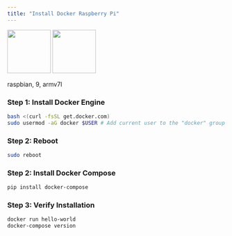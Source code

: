 ```yaml
---
title: "Install Docker Raspberry Pi"
---
```


<img src="/images/docker.png" height="100">
<img src="/images/raspberry-pi.png" height="100">

<span class="w3-tag w3-green">raspbian, 9, armv7l</span> 

### Step 1: Install Docker Engine

```sh
bash <(curl -fsSL get.docker.com)
sudo usermod -aG docker $USER # Add current user to the "docker" group
```

### Step 2: Reboot

```sh
sudo reboot
```

### Step 2: Install Docker Compose

```sh
pip install docker-compose
```

### Step 3: Verify Installation

```sh
docker run hello-world
docker-compose version
```